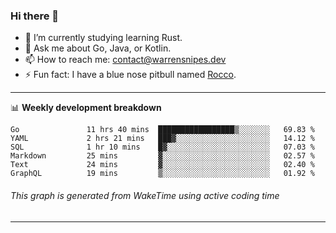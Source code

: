 ### Hi there 👋

- 🌱 I’m currently studying learning Rust.
- 💬 Ask me about Go, Java, or Kotlin.
- 📫 How to reach me: contact@warrensnipes.dev
- ⚡ Fun fact: I have a blue nose pitbull named [Rocco](https://i.imgur.com/iLsSCKu.jpg).

-------

📊 **Weekly development breakdown**
<!--START_SECTION:waka-->

```text
Go               11 hrs 40 mins  █████████████████▒░░░░░░░   69.83 %
YAML             2 hrs 21 mins   ███▓░░░░░░░░░░░░░░░░░░░░░   14.12 %
SQL              1 hr 10 mins    █▓░░░░░░░░░░░░░░░░░░░░░░░   07.03 %
Markdown         25 mins         ▓░░░░░░░░░░░░░░░░░░░░░░░░   02.57 %
Text             24 mins         ▓░░░░░░░░░░░░░░░░░░░░░░░░   02.40 %
GraphQL          19 mins         ▒░░░░░░░░░░░░░░░░░░░░░░░░   01.92 %
```

<!--END_SECTION:waka-->
###### *This graph is generated from WakeTime using active coding time*
-------
